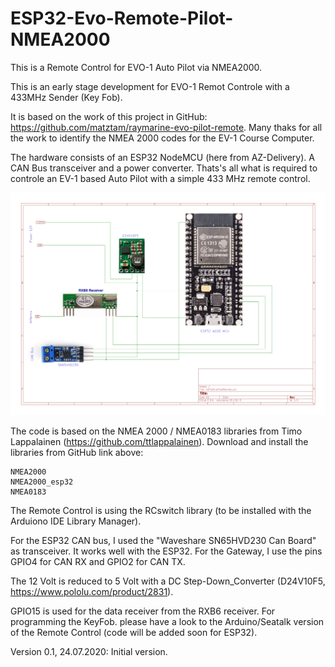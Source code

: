 # ESP32-Evo-Remote-Pilot-NMEA2000
This is a Remote Control for EVO-1 Auto Pilot via NMEA2000.

This is an early stage development for EVO-1 Remot Controle with a 433MHz Sender (Key Fob).

It is based on the work of this project in GitHub: https://github.com/matztam/raymarine-evo-pilot-remote.
Many thaks for all the work to identify the NMEA 2000 codes for the EV-1 Course Computer.

The hardware consists of an ESP32 NodeMCU (here from AZ-Delivery). A CAN Bus transceiver and a power converter.
Thats's all what is required to controle an EV-1 based Auto Pilot with a simple 433 MHz remote control.

![Schematics](https://github.com/AK-Homberger/ESP32-Evo-Remote-Pilot-NMEA2000/blob/master/ESP32EvoPilotSchematics.png)


The code is based on the NMEA 2000 / NMEA0183 libraries from Timo Lappalainen (https://github.com/ttlappalainen). Download and install the libraries from GitHub link above:

    NMEA2000
    NMEA2000_esp32
    NMEA0183

The Remote Control is using the RCswitch library (to be installed with the Arduiono IDE Library Manager).

For the ESP32 CAN bus, I used the "Waveshare SN65HVD230 Can Board" as transceiver. It works well with the ESP32. For the Gateway, I use the pins GPIO4 for CAN RX and GPIO2 for CAN TX.

The 12 Volt is reduced to 5 Volt with a DC Step-Down_Converter (D24V10F5, https://www.pololu.com/product/2831).

GPIO15 is used for the data receiver from the RXB6 receiver.
For programming the KeyFob. please have a look to the Arduino/Seatalk version of the Remote Control (code will be added soon for ESP32).

Version 0.1, 24.07.2020: Initial version.
